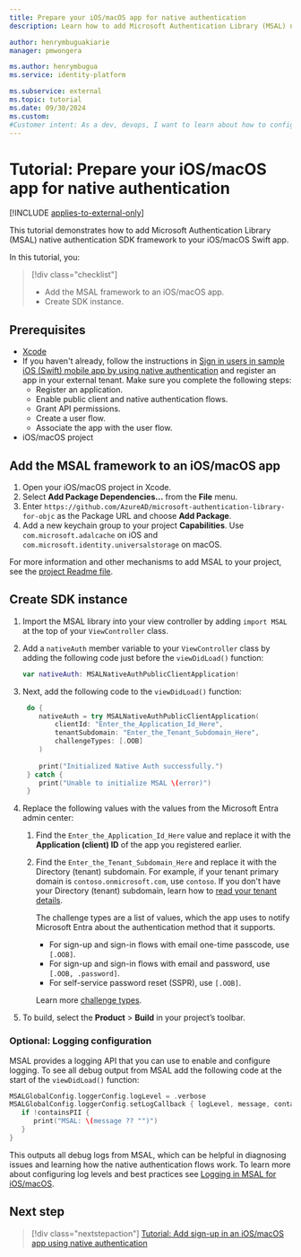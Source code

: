 ```yaml
---
title: Prepare your iOS/macOS app for native authentication
description: Learn how to add Microsoft Authentication Library (MSAL) native auth SDK framework to your iOS/macOS application.

author: henrymbuguakiarie
manager: pmwongera

ms.author: henrymbugua
ms.service: identity-platform

ms.subservice: external
ms.topic: tutorial
ms.date: 09/30/2024
ms.custom:
#Customer intent: As a dev, devops, I want to learn about how to configure prepare your iOS/macOS app for native authentication using Microsoft Entra External ID.
---
```


# Tutorial: Prepare your iOS/macOS app for native authentication

[!INCLUDE [applies-to-external-only](../external-id/includes/applies-to-external-only.md)]

This tutorial demonstrates how to add Microsoft Authentication Library (MSAL) native authentication SDK framework to your iOS/macOS Swift app.

In this tutorial, you:

> [!div class="checklist"]
>
> - Add the MSAL framework to an iOS/macOS app.
> - Create SDK instance.

## Prerequisites

- <a href="https://developer.apple.com/xcode/resources/" target="_blank">Xcode</a>
- If you haven't already, follow the instructions in [Sign in users in sample iOS (Swift) mobile app by using native authentication](../external-id/customers/how-to-run-native-authentication-sample-ios-app.md) and register an app in your external tenant. Make sure you complete the following steps:
    - Register an application.
    - Enable public client and native authentication flows.
    - Grant API permissions.
    - Create a user flow.
    - Associate the app with the user flow.
- iOS/macOS project

## Add the MSAL framework to an iOS/macOS app

1. Open your iOS/macOS project in Xcode.
1. Select **Add Package Dependencies...** from the **File** menu.
1. Enter `https://github.com/AzureAD/microsoft-authentication-library-for-objc` as the Package URL and choose **Add Package**.
1. Add a new keychain group to your project **Capabilities**. Use `com.microsoft.adalcache` on iOS and `com.microsoft.identity.universalstorage` on macOS.


For more information and other mechanisms to add MSAL to your project, see the [project Readme file](https://github.com/AzureAD/microsoft-authentication-library-for-objc?tab=readme-ov-file#installation).

## Create SDK instance

1. Import the MSAL library into your view controller by adding `import MSAL` at the top of your `ViewController` class.
1. Add a `nativeAuth` member variable to your `ViewController` class by adding the following code just before the `viewDidLoad()` function:

   ```swift
   var nativeAuth: MSALNativeAuthPublicClientApplication!
   ```

1. Next, add the following code to the `viewDidLoad()` function:

   ```swift
    do {
       nativeAuth = try MSALNativeAuthPublicClientApplication(
           clientId: "Enter_the_Application_Id_Here",
           tenantSubdomain: "Enter_the_Tenant_Subdomain_Here",
           challengeTypes: [.OOB]
       )
    
       print("Initialized Native Auth successfully.")
    } catch {
       print("Unable to initialize MSAL \(error)")
    }
   ```

1. Replace the following values with the values from the Microsoft Entra admin center:
   1. Find the `Enter_the_Application_Id_Here` value and replace it with the **Application (client) ID** of the app you registered earlier.
   1. Find the `Enter_the_Tenant_Subdomain_Here` and replace it with the Directory (tenant) subdomain. For example, if your tenant primary domain is `contoso.onmicrosoft.com`, use `contoso`. If you don't have your Directory (tenant) subdomain, learn how to [read your tenant details](../external-id/customers/how-to-create-external-tenant-portal.md#get-the-external-tenant-details).
   
      The challenge types are a list of values, which the app uses to notify Microsoft Entra about the authentication method that it supports. 
    
      - For sign-up and sign-in flows with email one-time passcode, use `[.OOB]`.
      - For sign-up and sign-in flows with email and password, use `[.OOB, .password]`.
      - For self-service password reset (SSPR), use `[.OOB]`.

       Learn more [challenge types](concept-native-authentication-challenge-types.md).

1. To build, select the **Product** > **Build** in your project’s toolbar.

### Optional: Logging configuration

MSAL provides a logging API that you can use to enable and configure logging. To see all debug output from MSAL add the following code at the start of the `viewDidLoad()` function:

```swift
MSALGlobalConfig.loggerConfig.logLevel = .verbose
MSALGlobalConfig.loggerConfig.setLogCallback { logLevel, message, containsPII in
   if !containsPII {
      print("MSAL: \(message ?? "")")
   }
}
```

This outputs all debug logs from MSAL, which can be helpful in diagnosing issues and learning how the native authentication flows work. To learn more about configuring log levels and best practices see [Logging in MSAL for iOS/macOS](/entra/msal/objc/logging-ios?tabs=swift).

## Next step

> [!div class="nextstepaction"]
> [Tutorial: Add sign-up in an iOS/macOS app using native authentication](tutorial-native-authentication-ios-macos-sign-up.md)
